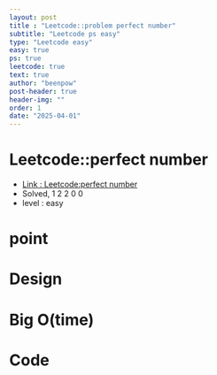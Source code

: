 ```yaml
---
layout: post
title : "Leetcode::problem perfect number"
subtitle: "Leetcode ps easy"
type: "Leetcode easy"
easy: true
ps: true
leetcode: true
text: true
author: "beenpow"
post-header: true
header-img: ""
order: 1
date: "2025-04-01"
---
```


# Leetcode::perfect number
- [Link : Leetcode:perfect number]()
- Solved, 1 2 2 0 0
- level : easy
# point

# Design


# Big O(time)

# Code

```cpp

```